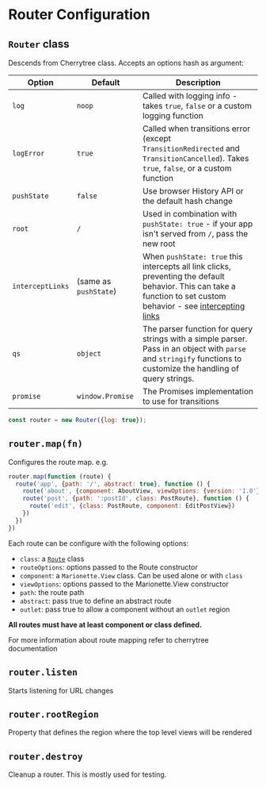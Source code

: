 # Router Configuration

## `Router` class
  
 Descends from Cherrytree class. Accepts an options hash as argument:

| Option | Default | Description |
|--------|---------|-------------|
| `log`  | `noop` | Called with logging info - takes `true`, `false` or a custom logging function |
| `logError` | `true` | Called when transitions error (except `TransitionRedirected` and `TransitionCancelled`). Takes `true`, `false`, or a custom function |
| `pushState` | `false` | Use browser History API or the default hash change |
| `root` | `/` | Used in combination with `pushState: true` - if your app isn't served from `/`, pass the new root |
| `interceptLinks` | (same as `pushState`) | When `pushState: true` this intercepts all link clicks, preventing the default behavior. This can take a function to set custom behavior - see [intercepting links](#intercepting-links) |
| `qs` | `object` | The parser function for query strings with a simple parser. Pass in an object with `parse` and `stringify` functions to customize the handling of query strings. |
| `promise` | `window.Promise` | The Promises implementation to use for transitions |


```js
const router = new Router({log: true});
```

## `router.map(fn)`

Configures the route map. e.g.

```js
router.map(function (route) {
  route('app', {path: '/', abstract: true}, function () {
    route('about', {component: AboutView, viewOptions: {version: '1.0'}})
    route('post', {path: ':postId', class: PostRoute}, function () {
      route('edit', {class: PostRoute, component: EditPostView})
    })
  })
})
```

Each route can be configure with the following options:

 * `class`: a [`Route`](./route.md) class
 * `routeOptions`: options passed to the Route constructor
 * `component`: a `Marionette.View` class. Can be used alone or with `class`
 * `viewOptions`: options passed to the Marionette.View constructor
 * `path`: the route path
 * `abstract`: pass true to define an abstract route
 * `outlet`: pass true to allow a component without an `outlet` region

**All routes must have at least component or class defined.**

For more information about route mapping refer to cherrytree documentation

## `router.listen`

 Starts listening for URL changes

## `router.rootRegion`

 Property that defines the region where the top level views will be rendered

## `router.destroy`

  Cleanup a router. This is mostly used for testing.
